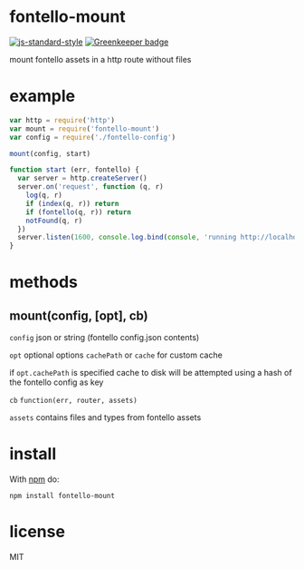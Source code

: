 # fontello-mount

[![js-standard-style](https://img.shields.io/badge/code_style-standard-brightgreen.svg)](https://github.com/feross/standard)
[![Greenkeeper badge](https://badges.greenkeeper.io/JamesKyburz/fontello-mount.svg)](https://greenkeeper.io/)

mount fontello assets in a http route without files

# example

``` js
var http = require('http')
var mount = require('fontello-mount')
var config = require('./fontello-config')

mount(config, start)

function start (err, fontello) {
  var server = http.createServer()
  server.on('request', function (q, r) 
    log(q, r)
    if (index(q, r)) return
    if (fontello(q, r)) return
    notFound(q, r)
  })
  server.listen(1600, console.log.bind(console, 'running http://localhost:1600'))
}
```

# methods

## mount(config, [opt], cb)

`config` json or string (fontello config.json contents)

`opt` optional options `cachePath` or `cache` for custom cache

if `opt.cachePath` is specified cache to disk will be attempted using a
hash of the fontello config as key

`cb` ```function(err, router, assets)```

`assets` contains files and types from fontello assets

# install

With [npm](https://npmjs.org) do:

```
npm install fontello-mount
```

# license

MIT
